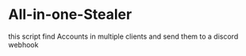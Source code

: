 # All-in-one-Stealer
this script find Accounts in multiple clients and send them to a discord webhook
